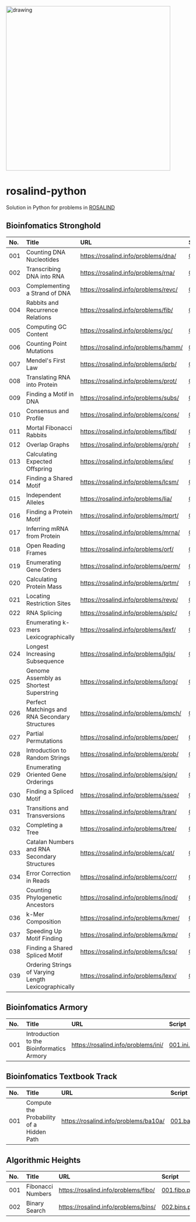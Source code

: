 <img src="https://s2.loli.net/2022/07/04/rD5a9fk21iVJ7KG.jpg" alt="drawing" width="450"/>

# rosalind-python

Solution in Python for problems in [ROSALIND](https://rosalind.info/)


## Bioinfomatics Stronghold


| No. | Title | URL | Script |
| :----- | :----- | :---- | :---- |
| 001 | Counting DNA Nucleotides | https://rosalind.info/problems/dna/ | [001.dna.py](./bioinfomatics-stronghold/001.dna.py) |
| 002 | Transcribing DNA into RNA | https://rosalind.info/problems/rna/ | [002.rna.py](./bioinfomatics-stronghold/002.rna.py) |
| 003 | Complementing a Strand of DNA | https://rosalind.info/problems/revc/ | [003.revc.py](./bioinfomatics-stronghold/003.revc.py) |
| 004 | Rabbits and Recurrence Relations | https://rosalind.info/problems/fib/ | [004.fib.py](./bioinfomatics-stronghold/004.fib.py) |
| 005 | Computing GC Content | https://rosalind.info/problems/gc/ | [005.gc.py](./bioinfomatics-stronghold/005.gc.py) |
| 006 | Counting Point Mutations | https://rosalind.info/problems/hamm/ | [006.hamm.py](./bioinfomatics-stronghold/006.hamm.py) |
| 007 | Mendel&#39;s First Law | https://rosalind.info/problems/iprb/ | [007.iprb.py](./bioinfomatics-stronghold/007.iprb.py) |
| 008 | Translating RNA into Protein | https://rosalind.info/problems/prot/ | [008.prot.py](./bioinfomatics-stronghold/008.prot.py) |
| 009 | Finding a Motif in DNA | https://rosalind.info/problems/subs/ | [009.subs.py](./bioinfomatics-stronghold/009.subs.py) |
| 010 | Consensus and Profile | https://rosalind.info/problems/cons/ | [010.cons.py](./bioinfomatics-stronghold/010.cons.py) |
| 011 | Mortal Fibonacci Rabbits | https://rosalind.info/problems/fibd/ | [011.fibd.py](./bioinfomatics-stronghold/011.fibd.py) |
| 012 | Overlap Graphs | https://rosalind.info/problems/grph/ | [012.grph.py](./bioinfomatics-stronghold/012.grph.py) |
| 013 | Calculating Expected Offspring | https://rosalind.info/problems/iev/ | [013.iev.py](./bioinfomatics-stronghold/013.iev.py) |
| 014 | Finding a Shared Motif | https://rosalind.info/problems/lcsm/ | [014.lcsm.py](./bioinfomatics-stronghold/014.lcsm.py) |
| 015 | Independent Alleles | https://rosalind.info/problems/lia/ | [015.lia.py](./bioinfomatics-stronghold/015.lia.py) |
| 016 | Finding a Protein Motif | https://rosalind.info/problems/mprt/ | [016.mprt.py](./bioinfomatics-stronghold/016.mprt.py) |
| 017 | Inferring mRNA from Protein | https://rosalind.info/problems/mrna/ | [017.mrna.py](./bioinfomatics-stronghold/017.mrna.py) |
| 018 | Open Reading Frames | https://rosalind.info/problems/orf/ | [018.orf.py](./bioinfomatics-stronghold/018.orf.py) |
| 019 | Enumerating Gene Orders | https://rosalind.info/problems/perm/ | [019.perm.py](./bioinfomatics-stronghold/019.perm.py) |
| 020 | Calculating Protein Mass | https://rosalind.info/problems/prtm/ | [020.prtm.py](./bioinfomatics-stronghold/020.prtm.py) |
| 021 | Locating Restriction Sites | https://rosalind.info/problems/revp/ | [021.revp.py](./bioinfomatics-stronghold/021.revp.py) |
| 022 | RNA Splicing | https://rosalind.info/problems/splc/ | [022.splc.py](./bioinfomatics-stronghold/022.splc.py) |
| 023 | Enumerating k-mers Lexicographically | https://rosalind.info/problems/lexf/ | [023.lexf.py](./bioinfomatics-stronghold/023.lexf.py) |
| 024 | Longest Increasing Subsequence | https://rosalind.info/problems/lgis/ | [024.lgis.py](./bioinfomatics-stronghold/024.lgis.py) |
| 025 | Genome Assembly as Shortest Superstring | https://rosalind.info/problems/long/ | [025.long.py](./bioinfomatics-stronghold/025.long.py) |
| 026 | Perfect Matchings and RNA Secondary Structures | https://rosalind.info/problems/pmch/ | [026.pmch.py](./bioinfomatics-stronghold/026.pmch.py) |
| 027 | Partial Permutations | https://rosalind.info/problems/pper/ | [027.pper.py](./bioinfomatics-stronghold/027.pper.py) |
| 028 | Introduction to Random Strings | https://rosalind.info/problems/prob/ | [028.prob.py](./bioinfomatics-stronghold/028.prob.py) |
| 029 | Enumerating Oriented Gene Orderings | https://rosalind.info/problems/sign/ | [029.sign.py](./bioinfomatics-stronghold/029.sign.py) |
| 030 | Finding a Spliced Motif | https://rosalind.info/problems/sseq/ | [030.sseq.py](./bioinfomatics-stronghold/030.sseq.py) |
| 031 | Transitions and Transversions | https://rosalind.info/problems/tran/ | [031.tran.py](./bioinfomatics-stronghold/031.tran.py) |
| 032 | Completing a Tree | https://rosalind.info/problems/tree/ | [032.tree.py](./bioinfomatics-stronghold/032.tree.py) |
| 033 | Catalan Numbers and RNA Secondary Structures | https://rosalind.info/problems/cat/ | [033.cat.py](./bioinfomatics-stronghold/033.cat.py) |
| 034 | Error Correction in Reads | https://rosalind.info/problems/corr/ | [034.corr.py](./bioinfomatics-stronghold/034.corr.py) |
| 035 | Counting Phylogenetic Ancestors | https://rosalind.info/problems/inod/ | [035.inod.py](./bioinfomatics-stronghold/035.inod.py) |
| 036 | k-Mer Composition | https://rosalind.info/problems/kmer/ | [036.kmer.py](./bioinfomatics-stronghold/036.kmer.py) |
| 037 | Speeding Up Motif Finding | https://rosalind.info/problems/kmp/ | [037.kmp.py](./bioinfomatics-stronghold/037.kmp.py) |
| 038 | Finding a Shared Spliced Motif | https://rosalind.info/problems/lcsq/ | [038.lcsq.py](./bioinfomatics-stronghold/038.lcsq.py) |
| 039 | Ordering Strings of Varying Length Lexicographically | https://rosalind.info/problems/lexv/ | [039.lexv.py](./bioinfomatics-stronghold/039.lexv.py) |

## Bioinfomatics Armory


| No. | Title | URL | Script |
| :----- | :----- | :---- | :---- |
| 001 | Introduction to the Bioinformatics Armory | https://rosalind.info/problems/ini/ | [001.ini.py](./bioinfomatics-armory/001.ini.py) |

## Bioinfomatics Textbook Track


| No. | Title | URL | Script |
| :----- | :----- | :---- | :---- |
| 001 | Compute the Probability of a Hidden Path | https://rosalind.info/problems/ba10a/ | [001.ba10a.py](./bioinfomatics-textbook-track/001.ba10a.py) |

## Algorithmic Heights


| No. | Title | URL | Script |
| :----- | :----- | :---- | :---- |
| 001 | Fibonacci Numbers | https://rosalind.info/problems/fibo/ | [001.fibo.py](./algorithmic-heights/001.fibo.py) |
| 002 | Binary Search | https://rosalind.info/problems/bins/ | [002.bins.py](./algorithmic-heights/002.bins.py) |
